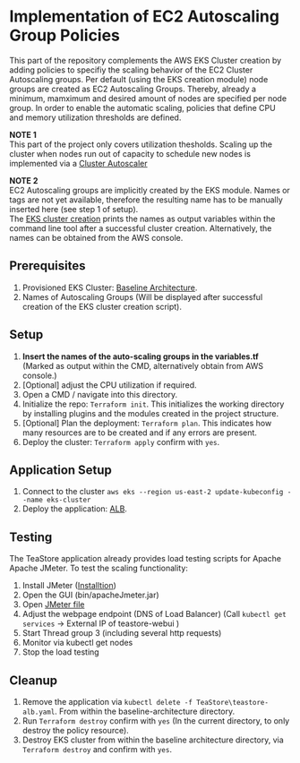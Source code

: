 # Implementation of EC2 Autoscaling Group Policies

This part of the repository complements the AWS EKS Cluster creation by adding policies to specifiy the scaling behavior of the EC2 Cluster Autoscaling groups. Per default (using the EKS creation module) node groups are created as EC2 Autoscaling Groups. Thereby, already a minimum, mamximum and desired amount of nodes are specified per node group. In order to enable the automatic scaling, policies that define CPU and memory utilization thresholds are defined. 

**NOTE 1**  
This part of the project only covers utilization thesholds. Scaling up the cluster when nodes run out of capacity to schedule new nodes is implemented via a [Cluster Autoscaler](https://github.com/frankakn/reliability-deployment/tree/main/Deployment/Reliability/Autoscaling/ClusterAutoscaler)

**NOTE 2**   
EC2 Autoscaling groups are implicitly created by the EKS module. Names or tags are not yet available, therefore the resulting name has to be manually inserted here (see step 1 of setup).  
The [EKS cluster creation](https://github.com/frankakn/reliability-deployment/tree/main/Deployment/BaselineArchitecture) prints the names as output variables within the command line tool after a successful cluster creation. Alternatively, the names can be obtained from the AWS console.

## Prerequisites 

1. Provisioned EKS Cluster: [Baseline Architecture](https://github.com/frankakn/reliability-deployment/tree/main/Deployment/BaselineArchitecture).
2. Names of Autoscaling Groups (Will be displayed after successful creation of the EKS cluster creation script).

## Setup

1. **Insert the names of the auto-scaling groups in the variables.tf** (Marked as output within the CMD, alternatively obtain from AWS console.)
2. [Optional] adjust the CPU utilization if required. 
3. Open a CMD / navigate into this directory.
4. Initialize the repo: ``Terraform init``. This initializes the working directory by installing plugins and the modules created in the project structure. 
5. [Optional] Plan the deployment: ``Terraform plan``. This indicates how many resources are to be created and if any errors are present.
6. Deploy the cluster: ``Terraform apply`` confirm with ``yes``. 

## Application Setup

1. Connect to the cluster ``aws eks --region us-east-2 update-kubeconfig --name eks-cluster ``
2. Deploy the application: [ALB](https://github.com/frankakn/reliability-deployment/blob/main/Deployment/BaselineArchitecture/TeaStore/teastore-alb.yaml).

## Testing

The TeaStore application already provides load testing scripts for Apache Apache JMeter. To test the scaling functionality:
1. Install JMeter ([Installtion](https://www.simplilearn.com/tutorials/jmeter-tutorial/jmeter-installation))
2. Open the GUI (bin/apacheJmeter.jar)
3. Open [JMeter file](https://github.com/frankakn/reliability-deployment/tree/main/Deployment/Reliability/GuardedIngress/JMeter)
4. Adjust the webpage endpoint (DNS of Load Balancer) (Call ``kubectl get services`` -> External IP of teastore-webui )
5. Start Thread group 3 (including several http requests)
6. Monitor via kubectl get nodes
7. Stop the load testing 

## Cleanup

1. Remove the application via ``kubectl delete -f TeaStore\teastore-alb.yaml``. From within the baseline-architecture directory.
2. Run ``Terraform destroy`` confirm with ``yes`` (In the current directory, to only destroy the policy resource). 
3. Destroy EKS cluster from within the baseline architecture directory, via ``Terraform destroy`` and confirm with ``yes``.
